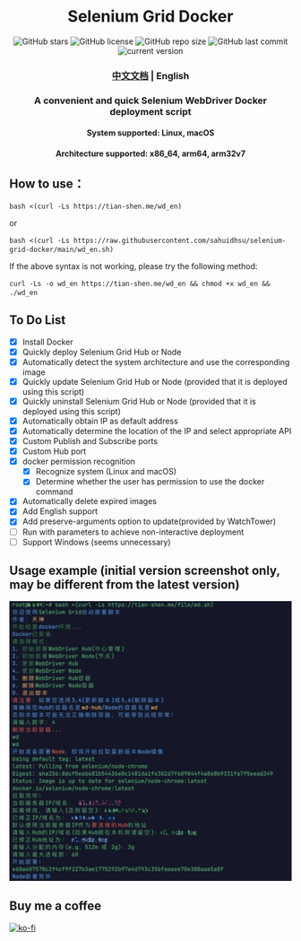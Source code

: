 <h1 align="center">Selenium Grid Docker</h1>
<p align="center">
    <a href="https://github.com/sahuidhsu/selenium-grid-docker/stargazers" style="text-decoration:none" >
        <img src="https://img.shields.io/github/stars/sahuidhsu/selenium-grid-docker.svg" alt="GitHub stars"/>
    </a>
    <a href="https://github.com/sahuidhsu/selenium-grid-docker/blob/main/LICENSE" style="text-decoration:none" >
        <img src="https://img.shields.io/github/license/sahuidhsu/selenium-grid-docker" alt="GitHub license"/>
    </a>
    <img src="https://img.shields.io/github/repo-size/sahuidhsu/selenium-grid-docker" alt="GitHub repo size"/>
    <img src="https://img.shields.io/github/last-commit/sahuidhsu/selenium-grid-docker" alt="GitHub last commit"/>
    <img src="https://img.shields.io/badge/version-1.7-blue" alt="current version"/>
</p>
<h3 align="center"><a href="README.md">中文文档</a> | English </h3>
<h3 align="center">A convenient and quick Selenium WebDriver Docker deployment script </h3>
<h4 align="center">System supported: Linux, macOS</h4>
<h4 align="center">Architecture supported: x86_64, arm64, arm32v7</h4>

## How to use：
```shell
bash <(curl -Ls https://tian-shen.me/wd_en)
```
or
```shell
bash <(curl -Ls https://raw.githubusercontent.com/sahuidhsu/selenium-grid-docker/main/wd_en.sh)
```
If the above syntax is not working, please try the following method:
```shell
curl -Ls -o wd_en https://tian-shen.me/wd_en && chmod +x wd_en && ./wd_en
```

## To Do List
- [x] Install Docker
- [x] Quickly deploy Selenium Grid Hub or Node
- [x] Automatically detect the system architecture and use the corresponding image
- [x] Quickly update Selenium Grid Hub or Node (provided that it is deployed using this script)
- [x] Quickly uninstall Selenium Grid Hub or Node (provided that it is deployed using this script)
- [x] Automatically obtain IP as default address
- [x] Automatically determine the location of the IP and select appropriate API
- [x] Custom Publish and Subscribe ports
- [x] Custom Hub port
- [x] docker permission recognition
  - [x] Recognize system (Linux and macOS)
  - [x] Determine whether the user has permission to use the docker command
- [x] Automatically delete expired images
- [x] Add English support
- [x] Add preserve-arguments option to update(provided by WatchTower)
- [ ] Run with parameters to achieve non-interactive deployment
- [ ] Support Windows (seems unnecessary)

## Usage example (initial version screenshot only, may be different from the latest version)
![Usage example display image](wd-demo.png "Usage example")

## Buy me a coffee
[![ko-fi](https://ko-fi.com/img/githubbutton_sm.svg)](https://ko-fi.com/ltyckts)